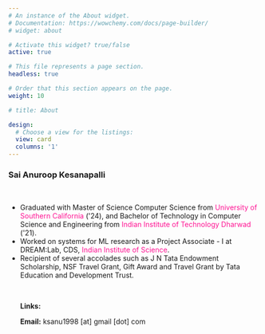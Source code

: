 ```yaml
---
# An instance of the About widget.
# Documentation: https://wowchemy.com/docs/page-builder/
# widget: about

# Activate this widget? true/false
active: true

# This file represents a page section.
headless: true

# Order that this section appears on the page.
weight: 10

# title: About

design:
  # Choose a view for the listings:
  view: card
  columns: '1'
---
```

<style>
    .deeppink {
        color: deeppink;
    }
</style>

### Sai Anuroop Kesanapalli
<br>

* Graduated with Master of Science Computer Science from <span class="deeppink"> University of Southern California</span> ('24), and Bachelor of Technology in Computer Science and Engineering from <span class="deeppink"> Indian Institute of Technology Dharwad </span> ('21).
* Worked on systems for ML research as a Project Associate - I at DREAM:Lab, CDS, <span class="deeppink"> Indian Institute of Science</span>.
* Recipient of several accolades such as J N Tata Endowment Scholarship, NSF Travel Grant, Gift Award and Travel Grant by Tata Education and Development Trust.

<br>

<style>
.nobullet li {
  list-style-type: none;
}
</style>

<div class="nobullet">

* <b>Links:</b> 
  <a href="/uploads/Sai_Anuroop_Kesanapalli_Resume.pdf" target="_blank">
    <i class="ai ai-cv ai-lg"></i>
  </a> 
  <a href="https://www.linkedin.com/in/ksanu1998" target="_blank">
    <i class="fab fa-linkedin  fa-lg"></i>
  </a>
  <a href="https://github.com/ksanu1998" target="_blank">
    <i class="fab fa-github fa-lg"></i>
  </a>
  <a href="https://scholar.google.com/citations?user=d9_YakoAAAAJ&hl=en&oi=ao" target="_blank">
    <i class="ai ai-google-scholar ai-lg"></i>
  </a>

* <b>Email:</b> ksanu1998 [at] gmail [dot] com <br>
</div>